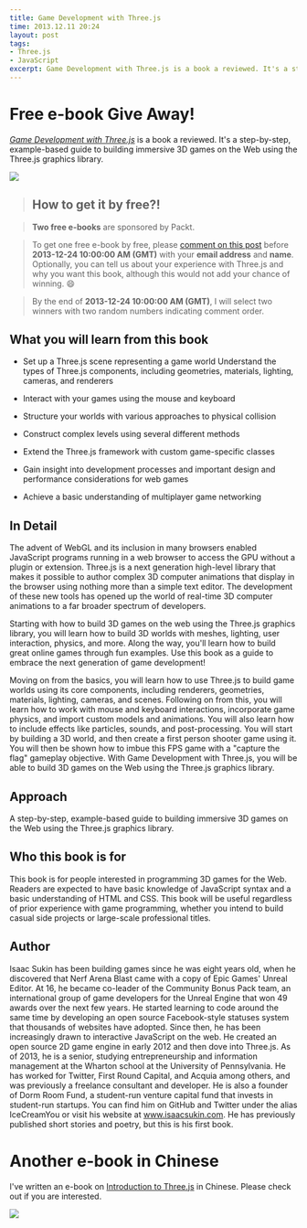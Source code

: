 ```yaml
---
title: Game Development with Three.js
time: 2013.12.11 20:24
layout: post
tags:
- Three.js
- JavaScript
excerpt: Game Development with Three.js is a book a reviewed. It's a step-by-step, example-based guide to building immersive 3D games on the Web using the Three.js graphics library.
---
```

# Free e-book Give Away!


<a href="http://www.packtpub.com/game-development-with-three-js/book?utm_source=Threejspackt.com&utm_medium=Threejspackt.com&utm_campaign=Threejspackt.com" target="_blank">*Game Development with Three.js*</a> is a book a reviewed. It's a step-by-step, example-based guide to building immersive 3D games on the Web using the Three.js graphics library.

<a href="http://www.packtpub.com/game-development-with-three-js/book?utm_source=Threejspackt.com&utm_medium=Threejspackt.com&utm_campaign=Threejspackt.com" target="_blank"><img src="{{ site.url }}/img/loading.gif" data-src="{{ site.url }}/img/post/2013-10-19-game-development-with-three-js-1.jpg" /></a>

> ## How to get it by free?!

> **Two free e-books** are sponsored by Packt.

> To get one free e-book by free, please <a href="#disqus_thread">comment on this post</a> before **2013-12-24 10:00:00 AM (GMT)** with your **email address** and **name**. Optionally, you can tell us about your experience with Three.js and why you want this book, although this would not add your chance of winning. :smile:

> By the end of **2013-12-24 10:00:00 AM (GMT)**, I will select two winners with two random numbers indicating comment order.

## What you will learn from this book

- Set up a Three.js scene representing a game world
Understand the types of Three.js components, including geometries, materials, lighting, cameras, and renderers

- Interact with your games using the mouse and keyboard

- Structure your worlds with various approaches to physical collision

- Construct complex levels using several different methods

- Extend the Three.js framework with custom game-specific classes

- Gain insight into development processes and important design and performance considerations for web games

- Achieve a basic understanding of multiplayer game networking

## In Detail

The advent of WebGL and its inclusion in many browsers enabled JavaScript programs running in a web browser to access the GPU without a plugin or extension. Three.js is a next generation high-level library that makes it possible to author complex 3D computer animations that display in the browser using nothing more than a simple text editor. The development of these new tools has opened up the world of real-time 3D computer animations to a far broader spectrum of developers.

Starting with how to build 3D games on the web using the Three.js graphics library, you will learn how to build 3D worlds with meshes, lighting, user interaction, physics, and more. Along the way, you'll learn how to build great online games through fun examples. Use this book as a guide to embrace the next generation of game development!

Moving on from the basics, you will learn how to use Three.js to build game worlds using its core components, including renderers, geometries, materials, lighting, cameras, and scenes. Following on from this, you will learn how to work with mouse and keyboard interactions, incorporate game physics, and import custom models and animations. You will also learn how to include effects like particles, sounds, and post-processing. You will start by building a 3D world, and then create a first person shooter game using it. You will then be shown how to imbue this FPS game with a "capture the flag" gameplay objective. With Game Development with Three.js, you will be able to build 3D games on the Web using the Three.js graphics library.

## Approach

A step-by-step, example-based guide to building immersive 3D games on the Web using the Three.js graphics library.

## Who this book is for

This book is for people interested in programming 3D games for the Web. Readers are expected to have basic knowledge of JavaScript syntax and a basic understanding of HTML and CSS. This book will be useful regardless of prior experience with game programming, whether you intend to build casual side projects or large-scale professional titles.

## Author

Isaac Sukin has been building games since he was eight years old, when he discovered that Nerf Arena Blast came with a copy of Epic Games' Unreal Editor. At 16, he became co-leader of the Community Bonus Pack team, an international group of game developers for the Unreal Engine that won 49 awards over the next few years. He started learning to code around the same time by developing an open source Facebook-style statuses system that thousands of websites have adopted. Since then, he has been increasingly drawn to interactive JavaScript on the web. He created an open source 2D game engine in early 2012 and then dove into Three.js. As of 2013, he is a senior, studying entrepreneurship and information management at the Wharton school at the University of Pennsylvania. He has worked for Twitter, First Round Capital, and Acquia among others, and was previously a freelance consultant and developer. He is also a founder of Dorm Room Fund, a student-run venture capital fund that invests in student-run startups. You can find him on GitHub and Twitter under the alias IceCreamYou or visit his website at www.isaacsukin.com. He has previously published short stories and poetry, but this is his first book.

# Another e-book in Chinese

I've written an e-book on <a href="http://www.ituring.com.cn/book/1272" target="_blank">Introduction to Three.js</a> in Chinese. Please check out if you are interested.

<a href="http://www.ituring.com.cn/book/1272" target="_blank"><img src="{{ site.url }}/img/loading.gif" data-src="{{ site.url }}/img/post/2013-10-19-game-development-with-three-js-2.jpg" /></a>
